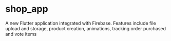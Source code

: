 # shop_app

A new Flutter application integrated with Firebase. Features include file upload and storage, product creation, animations, tracking order purchased and vote items
